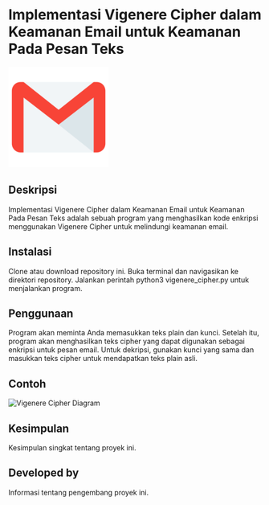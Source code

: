# Implementasi Vigenere Cipher dalam Keamanan Email untuk Keamanan Pada Pesan Teks
<img src="/email-logo-png-gmail.png" width="200" height="200">

## Deskripsi

Implementasi Vigenere Cipher dalam Keamanan Email untuk Keamanan Pada Pesan Teks adalah sebuah program yang menghasilkan kode enkripsi menggunakan Vigenere Cipher untuk melindungi keamanan email.

## Instalasi

Clone atau download repository ini.
Buka terminal dan navigasikan ke direktori repository.
Jalankan perintah python3 vigenere_cipher.py untuk menjalankan program.

## Penggunaan
Program akan meminta Anda memasukkan teks plain dan kunci. Setelah itu, program akan menghasilkan teks cipher yang dapat digunakan sebagai enkripsi untuk pesan email. Untuk dekripsi, gunakan kunci yang sama dan masukkan teks cipher untuk mendapatkan teks plain asli.
## Contoh
![Vigenere Cipher Diagram](images/vigenere-cipher-diagram.png)

## Kesimpulan

Kesimpulan singkat tentang proyek ini.

## Developed by

Informasi tentang pengembang proyek ini.

